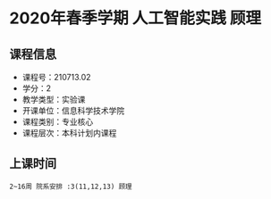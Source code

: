 # 2020年春季学期 人工智能实践 顾理






## 课程信息

- 课程号：210713.02
- 学分：2
- 教学类型：实验课
- 开课单位：信息科学技术学院
- 课程类别：专业核心
- 课程层次：本科计划内课程

## 上课时间

```
2~16周 院系安排 :3(11,12,13) 顾理
```


